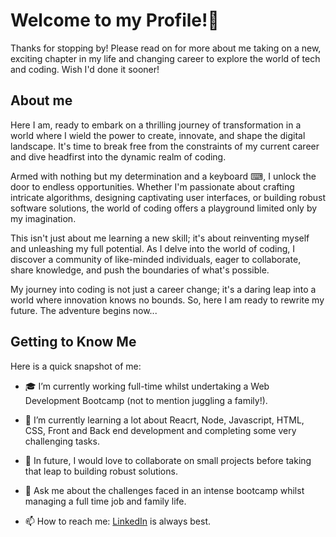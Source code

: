 # Welcome to my Profile!👋

Thanks for stopping by! Please read on for more about me taking on a new, exciting chapter in my life and changing career to explore the world of tech and coding. Wish I'd done it sooner!

## About me

Here I am, ready to embark on a thrilling journey of transformation in a world where I wield the power to create, innovate, and shape the digital landscape. It's time to break free from the constraints of my current career and dive headfirst into the dynamic realm of coding.

Armed with nothing but my determination and a keyboard ⌨, I unlock the door to endless opportunities. Whether I'm passionate about crafting intricate algorithms, designing captivating user interfaces, or building robust software solutions, the world of coding offers a playground limited only by my imagination.

This isn't just about me learning a new skill; it's about reinventing myself and unleashing my full potential. As I delve into the world of coding, I discover a community of like-minded individuals, eager to collaborate, share knowledge, and push the boundaries of what's possible.

My journey into coding is not just a career change; it's a daring leap into a world where innovation knows no bounds. So, here I am ready to rewrite my future. The adventure begins now...

## Getting to Know Me

Here is a quick snapshot of me:

- 🎓 I’m currently working full-time whilst undertaking a Web Development Bootcamp (not to mention juggling a family!).
- 🌱 I’m currently learning a lot about Reacrt, Node, Javascript, HTML, CSS, Front and Back end development and completing some very challenging tasks.
- 👯 In future, I would love to collaborate on small projects before taking that leap to building robust solutions.
- 💬 Ask me about the challenges faced in an intense bootcamp whilst managing a full time job and family life.
- 📫 How to reach me: [LinkedIn](https://www.linkedin.com/in/manjinder-chung-0342a235/) is always best.

  <!--
**ManjinderChung/ManjinderChung** is a ✨ _special_ ✨ repository because its `README.md` (this file) appears on your GitHub profile.


